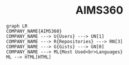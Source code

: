 <h1 align="center">AIMS360</h1>

```mermaid
graph LR
COMPANY_NAME{AIMS360}
COMPANY_NAME ---> U{Users} ---> UN[1]
COMPANY_NAME ---> R{Repositories} ---> RN[3]
COMPANY_NAME ---> G{Gists} ---> GN[0]
COMPANY_NAME ---> ML{Most Used<br>Languages}
ML --> HTML[HTML]
```
